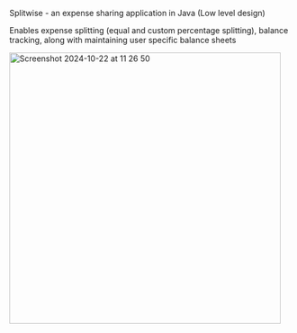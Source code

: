 <p>
  Splitwise - an expense sharing application in Java (Low level design)
</p>
<p>
  Enables expense splitting (equal and custom percentage splitting), balance tracking, along with maintaining user specific balance sheets 
</p>
<p>
  <img width="482" alt="Screenshot 2024-10-22 at 11 26 50" src="https://github.com/user-attachments/assets/f1e49b31-f6e3-4c58-914d-6fa906e56847">

</p>

